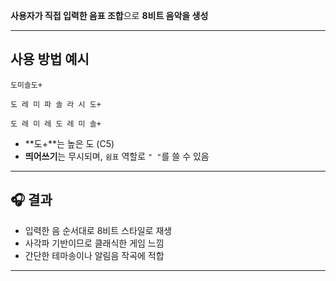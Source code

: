  **사용자가 직접 입력한 음표 조합**으로 **8비트 음악을 생성**

---

## 사용 방법 예시


```
도미솔도+
```

```
도 레 미 파 솔 라 시 도+
```

```
도 레 미 레 도 레 미 솔+
```

* \*\*도+\*\*는 높은 도 (C5)
* **띄어쓰기**는 무시되며, `쉼표` 역할로 `" "`를 쓸 수 있음

---

## 🎧 결과

* 입력한 음 순서대로 8비트 스타일로 재생
* 사각파 기반이므로 클래식한 게임 느낌
* 간단한 테마송이나 알림음 작곡에 적합

---
